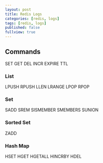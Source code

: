 ```yaml
---
layout: post
title: Redis Logs
categories: [redis, logs]
tags: [redis, logs]
published: false
fullview: true
---
```


## Commands

SET
GET
DEL
INCR
EXPIRE
TTL

### List

LPUSH
RPUSH
LLEN
LRANGE
LPOP
RPOP

### Set

SADD
SREM
SISMEMBER
SMEMBERS
SUNION

### Sorted Set

ZADD

### Hash Map

HSET
HGET
HGETALL
HINCRBY
HDEL

